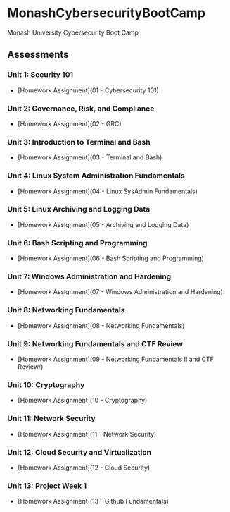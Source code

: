 # MonashCybersecurityBootCamp
Monash University Cybersecurity Boot Camp
## Assessments
### Unit 1: Security 101
- [Homework Assignment](01 - Cybersecurity 101)

### Unit 2: Governance, Risk, and Compliance
- [Homework Assignment](02 - GRC)

### Unit 3: Introduction to Terminal and Bash
- [Homework Assignment](03 - Terminal and Bash)

### Unit 4: Linux System Administration Fundamentals
- [Homework Assignment](04 - Linux SysAdmin Fundamentals)

### Unit 5: Linux Archiving and Logging Data
- [Homework Assignment](05 - Archiving and Logging Data)

### Unit 6: Bash Scripting and Programming
- [Homework Assignment](06 - Bash Scripting and Programming)

### Unit 7: Windows Administration and Hardening
- [Homework Assignment](07 - Windows Administration and Hardening)

### Unit 8: Networking Fundamentals
- [Homework Assignment](08 - Networking Fundamentals)

### Unit 9: Networking Fundamentals and CTF Review
- [Homework Assignment](09 - Networking Fundamentals II and CTF Review/)

### Unit 10: Cryptography
- [Homework Assignment](10 - Cryptography)

### Unit 11: Network Security
- [Homework Assignment](11 - Network Security)

### Unit 12: Cloud Security and Virtualization
- [Homework Assignment](12 - Cloud Security)

### Unit 13: Project Week 1
- [Homework Assignment](13 - Github Fundamentals)
<!--
### Unit 14: Web Development
- [~~Homework Assignment~~](14 - Web Development)

### Unit 15: Web Vulnerabilities and Hardening
- [~~Homework Assignment~~](15 - Web Vulnerabilities and Hardening)

### Unit 16: Penetration Testing 1
- [~~Homework Assignment~~](16 - Penetration Testing)

### Unit 17: Penetration Testing 2
- [~~Homework Assignment~~](17 - Penetration Testing 2)

### Unit 18: SIEMs
- [~~Homework Assignment~~](18 - SIEMs)

### Unit 19: SIEMs 2
- [~~Homework Assignment~~](19 - SIEMs 2)

### Unit 20: Project Week 2
- [~~Day 1-3~~](20 - Red vs. Blue Project)

### Unit 21: Digital Forensics
- [~~Homework Assignment~~](21 - Digital Forensics)

### Unit 22: Certification Prep
- [~~Homework Assignment~~](22 - Certification Prep)

### Unit 23: Career Prep
- [~~Homework Assignment~~](23 - Career Prep)
>